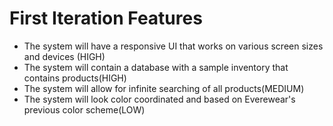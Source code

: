 # First Iteration Features
* The system will have a responsive UI that works on various screen sizes and devices (HIGH)
* The system will contain a database with a sample inventory that contains products(HIGH)
* The system will allow for infinite searching of all products(MEDIUM)
* The system will look color coordinated and based on Everewear's previous color scheme(LOW)
